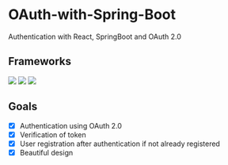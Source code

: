 # OAuth-with-Spring-Boot
 Authentication with React, SpringBoot and OAuth 2.0

 ## Frameworks
![](https://img.shields.io/badge/Code-React-informational?style=flat&logo=react&color=61DAFB)
![](https://img.shields.io/badge/Code-Spring-informational?style=flat&logo=spring&color=236DB33F)
![](https://img.shields.io/badge/Code-TailwindCss-informational?style=flat&logo=tailwind-css&color=38B2AC)

## Goals
- [x] Authentication using OAuth 2.0
- [x] Verification of token
- [x] User registration after authentication if not already registered
- [x] Beautiful design
